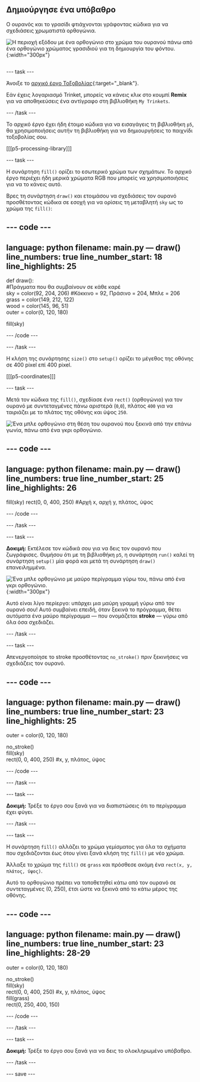 ## Δημιούργησε ένα υπόβαθρο

<div style="display: flex; flex-wrap: wrap">
<div style="flex-basis: 200px; flex-grow: 1; margin-right: 15px;">
Ο ουρανός και το γρασίδι φτιάχνονται γράφοντας κώδικα για να σχεδιάσεις χρωματιστά ορθογώνια.
</div>
<div>

![Η περιοχή εξόδου με ένα ορθογώνιο στο χρώμα του ουρανού πάνω από ένα ορθογώνιο χρώματος γρασιδιού για τη δημιουργία του φόντου.](images/background.png){:width="300px"}

</div>
</div>

--- task ---

Άνοιξε το [αρχικό έργο Τοξοβολίας](https://trinket.io/python/1e11252c65){:target="_blank"}.

Εάν έχεις λογαριασμό Trinket, μπορείς να κάνεις κλικ στο κουμπί **Remix** για να αποθηκεύσεις ένα αντίγραφο στη βιβλιοθήκη `My Trinkets`.

--- /task ---

Το αρχικό έργο έχει ήδη έτοιμο κώδικα για να εισαγάγεις τη βιβλιοθήκη `p5`, θα χρησιμοποιήσεις αυτήν τη βιβλιοθήκη για να δημιουργήσεις το παιχνίδι τοξοβολίας σου.

[[[p5-processing-library]]]

--- task ---

Η συνάρτηση `fill()` ορίζει το εσωτερικό χρώμα των σχημάτων. Το αρχικό έργο περιέχει ήδη μερικά χρώματα RGB που μπορείς να χρησιμοποιήσεις για να το κάνεις αυτό.

Βρες τη συνάρτηση `draw()` και ετοιμάσου να σχεδιάσεις τον ουρανό προσθέτοντας κώδικα σε εσοχή για να ορίσεις τη μεταβλητή `sky` ως το χρώμα της `fill()`:

--- code ---
---
language: python 
filename: main.py — draw() 
line_numbers: true 
line_number_start: 18
line_highlights: 25
---

def draw():     
  #Πράγματα που θα συμβαίνουν σε κάθε καρέ     
  sky = color(92, 204, 206) #Κόκκινο = 92, Πράσινο = 204, Μπλε = 206     
  grass = color(149, 212, 122)     
  wood = color(145, 96, 51)     
  outer = color(0, 120, 180)

  fill(sky)

--- /code ---

--- /task ---

Η κλήση της συνάρτησης `size()` στο `setup()` ορίζει το μέγεθος της οθόνης σε 400 pixel επί 400 pixel.

[[[p5-coordinates]]]

--- task ---

Μετά τον κώδικα της `fill()`, σχεδίασε ένα `rect()` (ορθογώνιο) για τον ουρανό με συντεταγμένες πάνω αριστερά (`0`,`0`), πλάτος `400` για να ταιριάζει με το πλάτος της οθόνης και ύψος `250`.

![Ένα μπλε ορθογώνιο στη θέση του ουρανού που ξεκινά από την επάνω γωνία, πάνω από ένα γκρι ορθογώνιο.](images/sky_coords.png)

--- code ---
---
language: python 
filename: main.py — draw() 
line_numbers: true 
line_number_start: 25
line_highlights: 26
---

  fill(sky) 
  rect(0, 0, 400, 250) #Αρχή x, αρχή y, πλάτος, ύψος

--- /code ---

--- /task ---

--- task ---

**Δοκιμή:** Εκτέλεσε τον κώδικά σου για να δεις τον ουρανό που ζωγράφισες. Θυμήσου ότι με τη βιβλιοθήκη `p5`, η συνάρτηση `run()` καλεί τη συνάρτηση `setup()` μία φορά και μετά τη συνάρτηση `draw()` επανειλημμένα.

![Ένα μπλε ορθογώνιο με μαύρο περίγραμμα γύρω του, πάνω από ένα γκρι ορθογώνιο.](images/sky_stroke.png){:width="300px"}

Αυτό είναι λίγο περίεργο: υπάρχει μια μαύρη γραμμή γύρω από τον ουρανό σου! Αυτό συμβαίνει επειδή, όταν ξεκινά το πρόγραμμα, θέτει αυτόματα ένα μαύρο περίγραμμα — που ονομάζεται **stroke** — γύρω από όλα όσα σχεδιάζει.

--- /task ---

--- task ---

Απενεργοποίησε το stroke προσθέτοντας `no_stroke()` πριν ξεκινήσεις να σχεδιάζεις τον ουρανό.

--- code ---
---
language: python 
filename: main.py — draw() 
line_numbers: true 
line_number_start: 23
line_highlights: 25
---

  outer = color(0, 120, 180)

  no_stroke()   
  fill(sky)   
  rect(0, 0, 400, 250) #x, y, πλάτος, ύψος

--- /code ---

--- /task ---

--- task ---

**Δοκιμή:** Τρέξε το έργο σου ξανά για να διαπιστώσεις ότι το περίγραμμα έχει φύγει.

--- /task ---

--- task ---

Η συνάρτηση `fill()` αλλάζει το χρώμα γεμίσματος για όλα τα σχήματα που σχεδιάζονται έως ότου γίνει ξανά κλήση της `fill()` με νέο χρώμα.

Άλλαξε το χρώμα της `fill()` σε `grass` και πρόσθεσε ακόμη ένα `rect(x, y, πλάτος, ύψος)`.

Αυτό το ορθογώνιο πρέπει να τοποθετηθεί κάτω από τον ουρανό σε συντεταγμένες (0, 250), έτσι ώστε να ξεκινά από το κάτω μέρος της οθόνης.

--- code ---
---
language: python 
filename: main.py — draw() 
line_numbers: true 
line_number_start: 23
line_highlights: 28-29
---

  outer = color(0, 120, 180)

  no_stroke()     
  fill(sky)     
  rect(0, 0, 400, 250) #x, y, πλάτος, ύψος    
  fill(grass)    
  rect(0, 250, 400, 150)

--- /code ---

--- /task ---

--- task ---

**Δοκιμή:** Τρέξε το έργο σου ξανά για να δεις το ολοκληρωμένο υπόβαθρο.

--- /task ---

--- save ---
